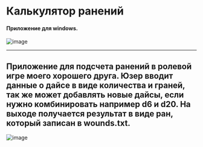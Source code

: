 # Калькулятор ранений
#### Приложение для windows.
![image](https://user-images.githubusercontent.com/106178214/233623822-1b4946cc-c8fe-4237-94de-d186fcc97d8e.png)

---
Приложение для подсчета ранений в ролевой игре моего хорошего друга.
Юзер вводит данные о дайсе в виде количества и граней, так же может добавлять
новые дайсы, если нужно комбинировать например d6 и d20. На выходе получается
результат в виде ран, который записан в wounds.txt.
---
![image](https://user-images.githubusercontent.com/106178214/233624799-1d2aba6e-2f8a-4f36-b9e1-6e2f277298e9.png)
